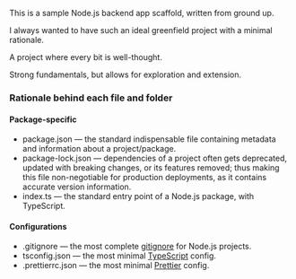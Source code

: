 This is a sample Node.js backend app scaffold, written from ground up. 

I always wanted to have such an ideal greenfield project with a minimal rationale.

A project where every bit is well-thought.

Strong fundamentals, but allows for exploration and extension.

### Rationale behind each file and folder
#### Package-specific
- package.json — the standard indispensable file containing metadata and information about a project/package.
- package-lock.json — dependencies of a project often gets deprecated, updated with breaking changes, or its features removed; thus making this file non-negotiable for production deployments, as it contains accurate version information.
- index.ts — the standard entry point of a Node.js package, with TypeScript.

#### Configurations
- .gitignore — the most complete [gitignore](https://github.com/github/gitignore) for Node.js projects.
- tsconfig.json — the most minimal [TypeScript](https://www.typescriptlang.org/) config.
- .prettierrc.json — the most minimal [Prettier](https://prettier.io/) config.

